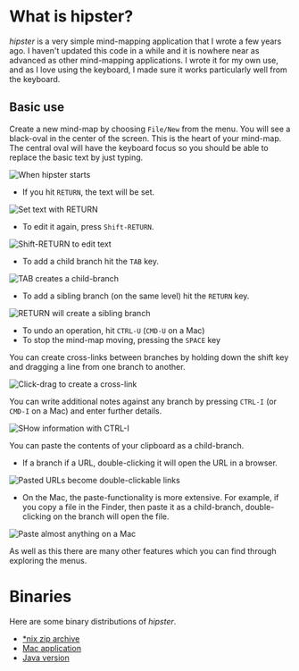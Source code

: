 # What is hipster?

*hipster* is a very simple mind-mapping application that I wrote a few years ago. I haven't updated this code in a while and it is nowhere near as advanced as other mind-mapping applications. I wrote it for my own use, and as I love using the keyboard, I made sure it works particularly well from the keyboard.

## Basic use

Create a new mind-map by choosing `File/New` from the menu. You will see a black-oval in the center of the screen. This is the heart of your mind-map. The central oval will have the keyboard focus so you should be able to replace the basic text by just typing.

![When hipster starts](https://dl.dropboxusercontent.com/u/6007591/hipster/hipsternew.png)

- If you hit `RETURN`, the text will be set.

![Set text with RETURN](https://dl.dropboxusercontent.com/u/6007591/hipster/hipstersavetext.png)

- To edit it again, press `Shift-RETURN`.

![Shift-RETURN to edit text](https://dl.dropboxusercontent.com/u/6007591/hipster/hipsteredittext.png)

- To add a child branch hit the `TAB` key.

![TAB creates a child-branch](https://dl.dropboxusercontent.com/u/6007591/hipster/hipsterchild.png)

- To add a sibling branch (on the same level) hit the `RETURN` key.

![RETURN will create a sibling branch](https://dl.dropboxusercontent.com/u/6007591/hipster/hipstersibling.png)

- To undo an operation, hit `CTRL-U` (`CMD-U` on a Mac)
- To stop the mind-map moving, pressing the `SPACE` key

You can create cross-links between branches by holding down the shift key and dragging a line from one branch to another.

![Click-drag to create a cross-link](https://dl.dropboxusercontent.com/u/6007591/hipster/hipstercrosslink.png)

You can write additional notes against any branch by pressing `CTRL-I` (or `CMD-I` on a Mac) and enter further details.

![SHow information with CTRL-I](https://dl.dropboxusercontent.com/u/6007591/hipster/hipsterinfo.png)

You can paste the contents of your clipboard as a child-branch.

- If a branch if a URL, double-clicking it will open the URL in a browser.

![Pasted URLs become double-clickable links](https://dl.dropboxusercontent.com/u/6007591/hipster/hipsterurl.png)

- On the Mac, the paste-functionality is more extensive. For example, if you copy a file in the Finder, then paste it as a child-branch, double-clicking on the branch will open the file.

![Paste almost anything on a Mac](https://dl.dropboxusercontent.com/u/6007591/hipster/hipsterfile.png)

As well as this there are many other features which you can find through exploring the menus.

# Binaries

Here are some binary distributions of *hipster*.

- [*nix zip archive](https://dl.dropboxusercontent.com/u/6007591/hipster/hipster-nix.zip "hipster-nix.zip")
- [Mac application](https://dl.dropboxusercontent.com/u/6007591/hipster/hipster.dmg "hipster.dmg")
- [Java version](https://dl.dropboxusercontent.com/u/6007591/hipster/hipster.jar "hipster.jar")
